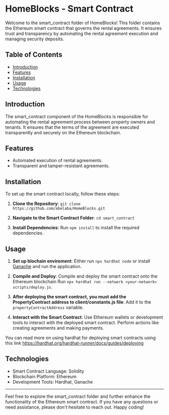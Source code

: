 # HomeBlocks - Smart Contract

Welcome to the smart_contract folder of HomeBlocks! This folder contains the Ethereum smart contract that governs the rental agreements. It ensures trust and transparency by automating the rental agreement execution and managing security deposits.

## Table of Contents

- [Introduction](#introduction)
- [Features](#features)
- [Installation](#installation)
- [Usage](#usage)
- [Technologies](#technologies)

## Introduction

The smart_contract component of the HomeBlocks is responsible for automating the rental agreement process between property owners and tenants. It ensures that the terms of the agreement are executed transparently and securely on the Ethereum blockchain.

## Features

- Automated execution of rental agreements.
- Transparent and tamper-resistant agreements.


## Installation

To set up the smart contract locally, follow these steps:

1. **Clone the Repository**: `git clone https://github.com/abelaba/HomeBlocks.git`

2. **Navigate to the Smart Contract Folder**: `cd smart_contract`

3. **Install Dependencies**: Run `npm install` to install the required dependencies.

## Usage

1. **Set up blochain enviroment**: Either run `npx hardhat node` or install [Ganache](https://trufflesuite.com/ganache/) and run the application.

2. **Compile and Deploy**: Compile and deploy the smart contract onto the Ethereum blockchain Run `npx hardhat run --network <your-network> scripts/deploy.js`.

3. **After deploying the smart contract, you must add the PropertyContract address to client/constants.js file**: Add it to the `propertyContractAddress` variable.

3. **Interact with the Smart Contract**: Use Ethereum wallets or development tools to interact with the deployed smart contract. Perform actions like creating agreements and making payments.

You can read more on using hardhat for deploying smart contracts using this link https://hardhat.org/hardhat-runner/docs/guides/deploying

## Technologies

- Smart Contract Language: Solidity
- Blockchain Platform: Ethereum
- Development Tools: Hardhat, Ganache
---

Feel free to explore the smart_contract folder and further enhance the functionality of the Ethereum smart contract. If you have any questions or need assistance, please don't hesitate to reach out. Happy coding!
